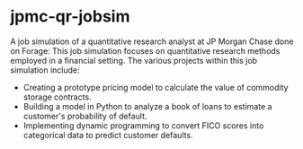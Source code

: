 # jpmc-qr-jobsim
A job simulation of a quantitative research analyst at JP Morgan Chase done on Forage: 
This job simulation focuses on quantitative research methods employed in a financial setting.
The various projects within this job simulation include:
 - Creating a prototype pricing model to calculate the value of commodity storage contracts.
 - Building a model in Python to analyze a book of loans to estimate a customer's probability of default.
 - Implementing dynamic programming to convert FICO scores into categorical data to predict customer defaults.
